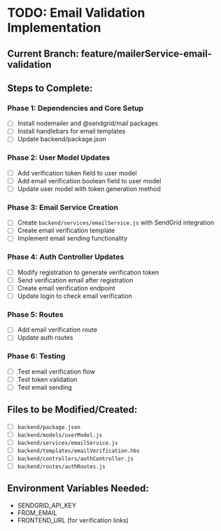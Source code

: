 # TODO: Email Validation Implementation

## Current Branch: feature/mailerService-email-validation

## Steps to Complete:

### Phase 1: Dependencies and Core Setup
- [ ] Install nodemailer and @sendgrid/mail packages
- [ ] Install handlebars for email templates
- [ ] Update backend/package.json

### Phase 2: User Model Updates
- [ ] Add verification token field to user model
- [ ] Add email verification boolean field to user model
- [ ] Update user model with token generation method

### Phase 3: Email Service Creation
- [ ] Create `backend/services/emailService.js` with SendGrid integration
- [ ] Create email verification template
- [ ] Implement email sending functionality

### Phase 4: Auth Controller Updates
- [ ] Modify registration to generate verification token
- [ ] Send verification email after registration
- [ ] Create email verification endpoint
- [ ] Update login to check email verification

### Phase 5: Routes
- [ ] Add email verification route
- [ ] Update auth routes

### Phase 6: Testing
- [ ] Test email verification flow
- [ ] Test token validation
- [ ] Test email sending

## Files to be Modified/Created:
- [ ] `backend/package.json`
- [ ] `backend/models/userModel.js`
- [ ] `backend/services/emailService.js`
- [ ] `backend/templates/emailVerification.hbs`
- [ ] `backend/controllers/authController.js`
- [ ] `backend/routes/authRoutes.js`

## Environment Variables Needed:
- SENDGRID_API_KEY
- FROM_EMAIL
- FRONTEND_URL (for verification links)
